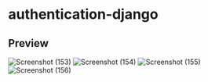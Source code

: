 # authentication-django
## Preview
![Screenshot (153)](https://user-images.githubusercontent.com/80777510/157640119-89794aa6-6f1a-47e5-bde2-525adf52e7e7.png)
![Screenshot (154)](https://user-images.githubusercontent.com/80777510/157640121-75be87c1-fd18-484f-8568-c3d7ba39e740.png)
![Screenshot (155)](https://user-images.githubusercontent.com/80777510/157640124-b326d6f8-0945-4fd5-a0ba-2b0dd51db6c3.png)
![Screenshot (156)](https://user-images.githubusercontent.com/80777510/157640109-0926e430-e624-43c8-a156-4fcbbf932acd.png)
